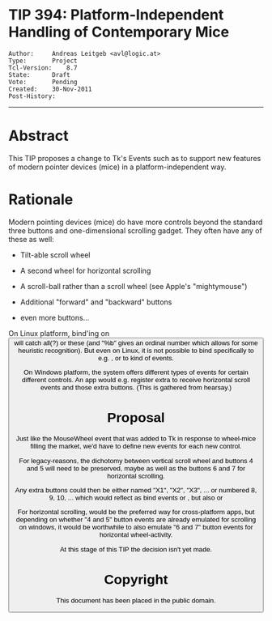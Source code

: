 # TIP 394: Platform-Independent Handling of Contemporary Mice
	Author:		Andreas Leitgeb <avl@logic.at>
	Type:		Project
	Tcl-Version:	8.7
	State:		Draft
	Vote:		Pending
	Created:	30-Nov-2011
	Post-History:	
-----

# Abstract

This TIP proposes a change to Tk's Events such as to support new features of
modern pointer devices \(mice\) in a platform-independent way.

# Rationale

Modern pointing devices \(mice\) do have more controls beyond the standard three
buttons and one-dimensional scrolling gadget.  They often have any of these as
well:

 * Tilt-able scroll wheel

 * A second wheel for horizontal scrolling

 * A scroll-ball rather than a scroll wheel \(see Apple's "mightymouse"\)

 * Additional "forward" and "backward" buttons

 * even more buttons...

On Linux platform, bind'ing on <Button> will catch all\(?\) or these \(and "%b"
gives an ordinal number which allows for some heuristic recognition\). But even
on Linux, it is not possible to bind specifically to e.g. <Button-8>, or to
<B8-Motion> kind of events.

On Windows platform, the system offers different types of events for certain
different controls. An app would e.g. register extra to receive horizontal
scroll events and those extra buttons. \(This is gathered from hearsay.\)

# Proposal

Just like the MouseWheel event that was added to Tk in response to wheel-mice
filling the market, we'd have to define new events for each new control.

For legacy-reasons, the dichotomy between vertical scroll wheel and buttons 4
and 5 will need to be preserved, maybe as well as the buttons 6 and 7 for
horizontal scrolling.

Any extra buttons could then be either named "X1", "X2", "X3", ...  or
numbered 8, 9, 10, ...  which would reflect as bind events <Button-8> or
<Button-X1>, but also <B8-Motion> or <BX1-Motion>

For horizontal scrolling, <MouseWheelHoriz> would be the preferred way for
cross-platform apps, but depending on whether "4 and 5" button events are
already emulated for scrolling on windows, it would be worthwhile to also
emulate "6 and 7" button events for horizontal wheel-activity.

At this stage of this TIP the decision isn't yet made.

# Copyright

This document has been placed in the public domain.

